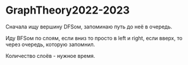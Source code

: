 # GraphTheory2022-2023

Сначала ищу вершину DFSом, запоминаю путь до неё в очередь.

Иду BFSом по слоям, если вниз то просто в left и right, если вверх, то через очередь, которую запомнил.

Количество слоёв - нужное время.
